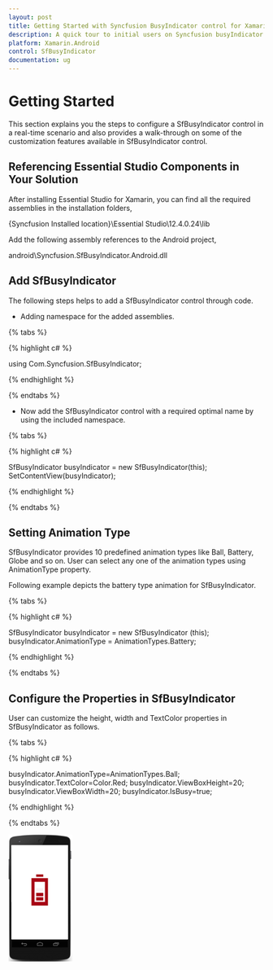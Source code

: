 ```yaml
---
layout: post
title: Getting Started with Syncfusion BusyIndicator control for Xamarin.Android
description: A quick tour to initial users on Syncfusion busyIndicator control for Xamarin.Android platform
platform: Xamarin.Android
control: SfBusyIndicator
documentation: ug
---
```


# Getting Started

This section explains you the steps to configure a SfBusyIndicator control in a real-time scenario and also provides a walk-through on some of the customization features available in SfBusyIndicator control.
                                                 
## Referencing Essential Studio Components in Your Solution

After installing Essential Studio for Xamarin, you can find all the required assemblies in the installation folders,

{Syncfusion Installed location}\Essential Studio\12.4.0.24\lib

Add the following assembly references to the Android project,

android\Syncfusion.SfBusyIndicator.Android.dll

## Add SfBusyIndicator

The following steps helps to add a SfBusyIndicator control through code.

* Adding namespace for the added assemblies. 

{% tabs %}

{% highlight c# %}

using Com.Syncfusion.SfBusyIndicator;

{% endhighlight %}

{% endtabs %}

* Now add the SfBusyIndicator control with a required optimal name by using the included namespace.

{% tabs %}

{% highlight c# %}
	
SfBusyIndicator busyIndicator = new SfBusyIndicator(this);
SetContentView(busyIndicator);
	
{% endhighlight %}

{% endtabs %}

## Setting Animation Type

SfBusyIndicator provides 10 predefined animation types like Ball, Battery, Globe and so on. User can select any one of the animation types using AnimationType property.

Following example depicts the battery type animation for SfBusyIndicator.

{% tabs %}

{% highlight c# %}

SfBusyIndicator busyIndicator = new SfBusyIndicator (this); 
busyIndicator.AnimationType = AnimationTypes.Battery;

{% endhighlight %}

{% endtabs %}

## Configure the Properties in SfBusyIndicator

User can customize the height, width and TextColor properties in SfBusyIndicator as follows.

{% tabs %}

{% highlight c# %}
	
busyIndicator.AnimationType=AnimationTypes.Ball;
busyIndicator.TextColor=Color.Red;
busyIndicator.ViewBoxHeight=20;
busyIndicator.ViewBoxWidth=20;
busyIndicator.IsBusy=true;
	
{% endhighlight %}

{% endtabs %}

![](images/Getting-Started_img1.png)

